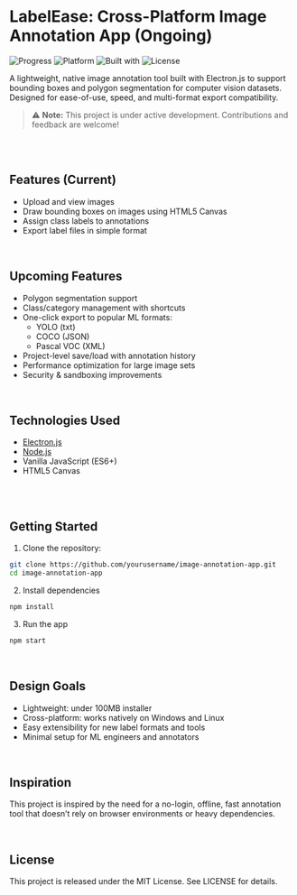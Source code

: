 # LabelEase: Cross-Platform Image Annotation App (Ongoing)

![Progress](https://img.shields.io/badge/progress-early%20stage-orange)
![Platform](https://img.shields.io/badge/platform-Windows%20%7C%20Linux-blue)
![Built with](https://img.shields.io/badge/built%20with-Electron.js-yellow)
![License](https://img.shields.io/badge/license-MIT-blue)


A lightweight, native image annotation tool built with Electron.js to support bounding boxes and polygon segmentation for computer vision datasets. Designed for ease-of-use, speed, and multi-format export compatibility.

> ⚠️ **Note:** This project is under active development. Contributions and feedback are welcome!

<br>
<br>




## Features (Current)

- Upload and view images
- Draw bounding boxes on images using HTML5 Canvas
-  Assign class labels to annotations
-  Export label files in simple format

<br>

## Upcoming Features

- Polygon segmentation support
- Class/category management with shortcuts
- One-click export to popular ML formats:
  - YOLO (txt)
  - COCO (JSON)
  - Pascal VOC (XML)
- Project-level save/load with annotation history
- Performance optimization for large image sets
- Security & sandboxing improvements

<br>

## Technologies Used

- [Electron.js](https://www.electronjs.org/)
- [Node.js](https://nodejs.org/)
- Vanilla JavaScript (ES6+)
- HTML5 Canvas

<br>
<br>

## Getting Started

1. Clone the repository:
  ```bash
  git clone https://github.com/yourusername/image-annotation-app.git
  cd image-annotation-app
  ```

2. Install dependencies
  ```bash
  npm install
  ```

3. Run the app
  ```bash
  npm start
  ```

<br>

## Design Goals
- Lightweight: under 100MB installer
- Cross-platform: works natively on Windows and Linux
- Easy extensibility for new label formats and tools
- Minimal setup for ML engineers and annotators

<bR>

## Inspiration
This project is inspired by the need for a no-login, offline, fast annotation tool that doesn’t rely on browser environments or heavy dependencies.

<br>

## License
This project is released under the MIT License. See LICENSE for details.

